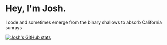 # Hey, I'm Josh.
I code and sometimes emerge from the binary shallows to absorb California sunrays

[![Josh's GitHub stats](https://github-readme-stats.vercel.app/api?username=JoshuaJMiller&theme=gotham&hide=prs,issues,contribs&show_icons-true)](https://github.com/anuraghazra/github-readme-stats)

